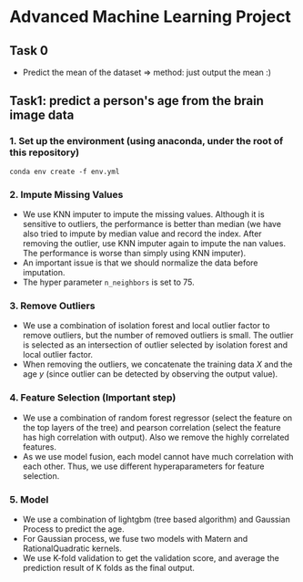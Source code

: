 # Advanced Machine Learning Project

## Task 0

* Predict the mean of the dataset => method: just output the mean :)

## Task1: predict a person's age from the brain image data

### 1. Set up the environment (using anaconda, under the root of this repository)

```shell
conda env create -f env.yml
```

### 2. Impute Missing Values

* We use KNN imputer to impute the missing values. Although it is sensitive to outliers, the performance is better than median (we have also tried to impute by median value and record the index. After removing the outlier, use KNN imputer again to impute the nan values. The performance is worse than simply using KNN imputer). 
* An important issue is that we should normalize the data before imputation. 
* The hyper parameter `n_neighbors` is set to 75. 

### 3. Remove Outliers

* We use a combination of isolation forest and local outlier factor to remove outliers, but the number of removed outliers is small. The outlier is selected as an intersection of outlier selected by isolation forest and local outlier factor. 
* When removing the outliers, we concatenate the training data $X$ and the age $y$ (since outlier can be detected by observing the output value). 

### 4. Feature Selection (Important step)

* We use a combination of random forest regressor (select the feature on the top layers of the tree) and pearson correlation (select the feature has high correlation with output). Also we remove the highly correlated features.
* As we use model fusion, each model cannot have much correlation with each other. Thus, we use different hyperaparameters for feature selection. 

### 5. Model 

* We use a combination of lightgbm (tree based algorithm) and Gaussian Process to predict the age. 
* For Gaussian process, we fuse two models with Matern and RationalQuadratic kernels. 
* We use K-fold validation to get the validation score, and average the prediction result of K folds as the final output. 